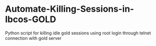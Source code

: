 # Automate-Killing-Sessions-in-Ibcos-GOLD
Python script for killing idle gold sessions using root login through telnet connection with gold server
